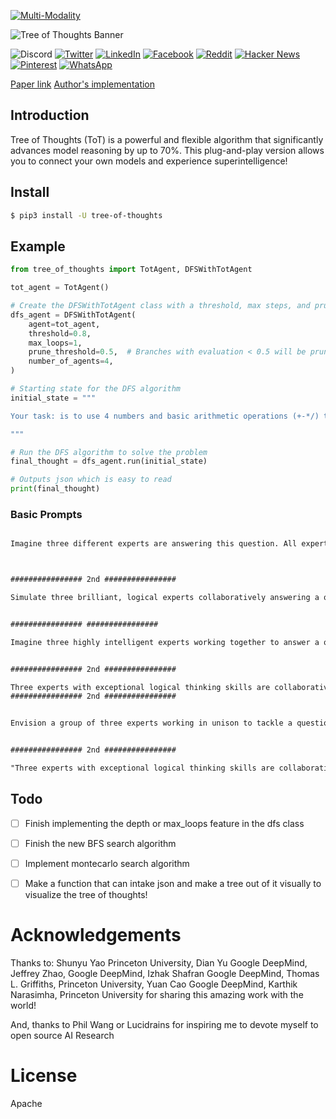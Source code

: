 [![Multi-Modality](images/agorabanner.png)](https://discord.gg/qUtxnK2NMf)

![Tree of Thoughts Banner](images/treeofthoughts.png)

![Discord](https://img.shields.io/discord/999382051935506503)
[![Twitter](https://img.shields.io/twitter/url?style=social&url=https%3A%2F%2Fgithub.com%2Fkyegomez%2Ftree-of-thoughts)](https://twitter.com/intent/tweet?text=Check%20out%20this%20amazing%20project%20on%20improving%20AI%20reasoning%20-%20Tree%20of%20Thoughts!%20https://github.com/kyegomez/tree-of-thoughts)
[![LinkedIn](https://img.shields.io/badge/Share-LinkedIn-blue?style=social&logo=linkedin)](https://www.linkedin.com/sharing/share-offsite/?url=https%3A%2F%2Fgithub.com%2Fkyegomez%2Ftree-of-thoughts)
[![Facebook](https://img.shields.io/badge/Share-Facebook-blue?style=social&logo=facebook)](https://www.facebook.com/sharer/sharer.php?u=https%3A%2F%2Fgithub.com%2Fkyegomez%2Ftree-of-thoughts)
[![Reddit](https://img.shields.io/badge/Share-Reddit-orange?style=social&logo=reddit)](https://www.reddit.com/submit?url=https%3A%2F%2Fgithub.com%2Fkyegomez%2Ftree-of-thoughts&title=Check%20out%20this%20amazing%20project%20on%20improving%20AI%20reasoning%20-%20Tree%20of%20Thoughts%21)
[![Hacker News](https://img.shields.io/badge/Share-Hacker%20News-orange?style=social&logo=y-combinator)](https://news.ycombinator.com/submitlink?u=https%3A%2F%2Fgithub.com%2Fkyegomez%2Ftree-of-thoughts&t=Check%20out%20this%20amazing%20project%20on%20improving%20AI%20reasoning%20-%20Tree%20of%20Thoughts%21)
[![Pinterest](https://img.shields.io/badge/Share-Pinterest-red?style=social&logo=pinterest)](https://pinterest.com/pin/create/button/?url=https%3A%2F%2Fgithub.com%2Fkyegomez%2Ftree-of-thoughts&media=https%3A%2F%2Fgithub.com%2Fkyegomez%2Ftree-of-thoughts%2Fraw%2Fmain%2Ftree-of-thoughts.jpeg&description=Check%20out%20this%20amazing%20project%20on%20improving%20AI%20reasoning%20-%20Tree%20of%20Thoughts%21)
[![WhatsApp](https://img.shields.io/badge/Share-WhatsApp-green?style=social&logo=whatsapp)](https://api.whatsapp.com/send?text=Check%20out%20this%20amazing%20project%20on%20improving%20AI%20reasoning%20-%20Tree%20of%20Thoughts%21%20https%3A%2F%2Fgithub.com%2Fkyegomez%2Ftree-of-thoughts)


[Paper link](https://arxiv.org/pdf/2305.10601.pdf)
[Author's implementation](https://github.com/princeton-nlp/tree-of-thought-llm)

## Introduction

Tree of Thoughts (ToT) is a powerful and flexible algorithm that significantly advances model reasoning by up to 70%. This plug-and-play version allows you to connect your own models and experience superintelligence!


## Install

```bash
$ pip3 install -U tree-of-thoughts
```

## Example
```python
from tree_of_thoughts import TotAgent, DFSWithTotAgent

tot_agent = TotAgent()

# Create the DFSWithTotAgent class with a threshold, max steps, and pruning threshold
dfs_agent = DFSWithTotAgent(
    agent=tot_agent,
    threshold=0.8,
    max_loops=1,
    prune_threshold=0.5,  # Branches with evaluation < 0.5 will be pruned
    number_of_agents=4,
)

# Starting state for the DFS algorithm
initial_state = """

Your task: is to use 4 numbers and basic arithmetic operations (+-*/) to obtain 24 in 1 equation, return only the math

"""

# Run the DFS algorithm to solve the problem
final_thought = dfs_agent.run(initial_state)

# Outputs json which is easy to read
print(final_thought)


```

### Basic Prompts
```txt

Imagine three different experts are answering this question. All experts will write down 1 step of their thinking, then share it with the group. Then all experts will go on to the next step, etc. If any expert realises they're wrong at any point then they leave. The question is...



################ 2nd ################

Simulate three brilliant, logical experts collaboratively answering a question. Each one verbosely explains their thought process in real-time, considering the prior explanations of others and openly acknowledging mistakes. At each step, whenever possible, each expert refines and builds upon the thoughts of others, acknowledging their contributions. They continue until there is a definitive answer to the question. For clarity, your entire response should be in a markdown table. The question is...


################ ################

Imagine three highly intelligent experts working together to answer a question. They will follow a tree of thoughts approach, where each expert shares their thought process step by step. They will consider the input from others, refine their thoughts, and build upon the group's collective knowledge. If an expert realizes their thought is incorrect, they will acknowledge it and withdraw from the discussion. Continue this process until a definitive answer is reached. Present the entire response in a markdown table. The question is...


################ 2nd ################

Three experts with exceptional logical thinking skills are collaboratively answering a question using a tree of thoughts method. Each expert will share their thought process in detail, taking into account the previous thoughts of others and admitting any errors. They will iteratively refine and expand upon each other's ideas, giving credit where it's due. The process continues until a conclusive answer is found. Organize the entire response in a markdown table format. The question is...
################ 2nd ################


Envision a group of three experts working in unison to tackle a question by employing a tree of thoughts strategy. Each expert will thoroughly explain their line of thinking at every step, while also considering the insights provided by their peers. They will openly recognize any mistakes and build upon the group's shared understanding. This iterative process will continue until a definitive solution is reached. Structure the entire response as a markdown table. The question is...


################ 2nd ################

"Three experts with exceptional logical thinking skills are collaboratively answering a question using the tree of thoughts method. Each expert will share their thought process in detail, taking into account the previous thoughts of others and admitting any errors. They will iteratively refine and expand upon each other's ideas, giving credit where it's due. The process continues until a conclusive answer is found. Organize the entire response in a markdown table format. The task is:
```

## Todo
- [ ] Finish implementing the depth or max_loops feature in the dfs class
- [ ] Finish the new BFS search algorithm
- [ ] Implement montecarlo search algorithm
- [ ] Make a function that can intake json and make a tree out of it visually to visualize the tree of thoughts! 


# Acknowledgements

Thanks to: Shunyu Yao Princeton University, Dian Yu Google DeepMind, Jeffrey Zhao, Google DeepMind, Izhak Shafran Google DeepMind, Thomas L. Griffiths, Princeton University, Yuan Cao Google DeepMind, Karthik Narasimha, Princeton University for sharing this amazing work with the world!

And, thanks to Phil Wang or Lucidrains for inspiring me to devote myself to open source AI Research

# License
Apache
